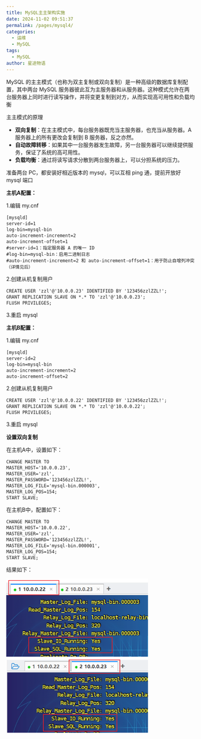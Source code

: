 ```yaml
---
title: MySQL主主架构实施
date: 2024-11-02 09:51:37
permalink: /pages/mysql4/
categories:
  - 运维
  - MySQL
tags:
  - MySQL
author: 星途物语
---
```

MySQL 的主主模式（也称为双主复制或双向复制）是一种高级的数据库复制配置，其中两台 MySQL 服务器彼此互为主服务器和从服务器。这种模式允许在两台服务器上同时进行读写操作，并将变更复制到对方，从而实现高可用性和负载均衡

主主模式的原理

- **双向复制**：在主主模式中，每台服务器既充当主服务器，也充当从服务器。A 服务器上的所有更改会复制到 B 服务器，反之亦然。
- **自动故障转移**：如果其中一台服务器发生故障，另一台服务器可以继续提供服务，保证了系统的高可用性。
- **负载均衡**：通过将读写请求分散到两台服务器上，可以分担系统的压力。



准备两台 PC，都安装好相近版本的 mysql，可以互相 ping 通，提前开放好 mysql 端口

**主机A配置：**

1.编辑 my.cnf

```shell
[mysqld]
server-id=1
log-bin=mysql-bin
auto-increment-increment=2
auto-increment-offset=1
#server-id=1：指定服务器 A 的唯一 ID
#log-bin=mysql-bin：启用二进制日志
#auto-increment-increment=2 和 auto-increment-offset=1：用于防止自增列冲突（详情见后）
```

2.创建从机复制用户

```mysql
CREATE USER 'zzl'@'10.0.0.23' IDENTIFIED BY '123456zzlZZL!';
GRANT REPLICATION SLAVE ON *.* TO 'zzl'@'10.0.0.23';
FLUSH PRIVILEGES;
```

3.重启 mysql

**主机B配置：**

1.编辑 my.cnf

```shell
[mysqld]
server-id=2
log-bin=mysql-bin
auto-increment-increment=2
auto-increment-offset=2
```

2.创建从机复制用户

```mysql
CREATE USER 'zzl'@'10.0.0.22' IDENTIFIED BY '123456zzlZZL!';
GRANT REPLICATION SLAVE ON *.* TO 'zzl'@'10.0.0.22';
FLUSH PRIVILEGES;
```

3.重启 mysql

**设置双向复制**

在主机A中，设置如下：

```mysql
CHANGE MASTER TO
MASTER_HOST='10.0.0.23',
MASTER_USER='zzl',
MASTER_PASSWORD='123456zzlZZL!',
MASTER_LOG_FILE='mysql-bin.000003',
MASTER_LOG_POS=154;
START SLAVE;
```

在主机B中，配置如下：

```mysql
CHANGE MASTER TO
MASTER_HOST='10.0.0.22',
MASTER_USER='zzl',
MASTER_PASSWORD='123456zzlZZL!',
MASTER_LOG_FILE='mysql-bin.000001',
MASTER_LOG_POS=154;
START SLAVE;
```

结果如下：

 <img src="/img/image-20240813171527553.png" alt="image-20240813171527553" style="zoom:80%;" />

 <img src="/img/image-20240813171547088.png" alt="image-20240813171547088" style="zoom:80%;" />